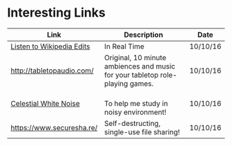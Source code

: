 

# Interesting Links

|   Link   |    Description    | Date |
|----------|-------------------|------|
| [Listen to Wikipedia Edits](http://listen.hatnote.com/) | In Real Time | 10/10/16 |
| http://tabletopaudio.com/ | Original, 10 minute ambiences and music for your tabletop role-playing games. | 10/10/16 |
| [Celestial White Noise](https://www.youtube.com/watch?v=wzjWIxXBs_s) | <br> To help me study in noisy environment! | 10/10/16 |
| https://www.securesha.re/ | Self-destructing, single-use file sharing! | 10/10/16 |
